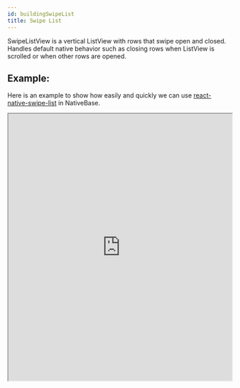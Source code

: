```yaml
---
id: buildingSwipeList
title: Swipe List
---
```


SwipeListView is a vertical ListView with rows that swipe open and closed. Handles default native behavior such as closing rows when ListView is scrolled or when other rows are opened.

## Example:

Here is an example to show how easily and quickly we can use [react-native-swipe-list](https://www.npmjs.com/package/react-native-swipe-list-view) in NativeBase.


<iframe src="https://snack.expo.io/@amars29/react-native-swipe-list-view-nb?preview=true&platform=web&theme=dark" height="600" width="100%" />

